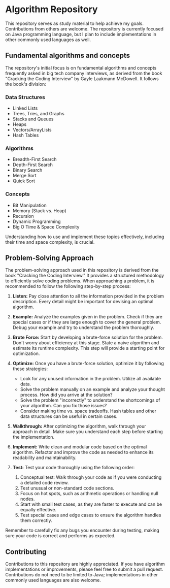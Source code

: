# Algorithm Repository

This repository serves as study material to help achieve my goals. Contributions from others are welcome. The repository is currently focused on Java programming language, but I plan to include implementations in other commonly used languages as well.


## Fundamental algorithms and concepts

The repository's initial focus is on fundamental algorithms and concepts frequently asked in big tech company interviews, as derived from the book "Cracking the Coding Interview" by Gayle Laakmann McDowell. It follows the book's division:

### Data Structures
- Linked Lists
- Trees, Tries, and Graphs
- Stacks and Queues
- Heaps
- Vectors/ArrayLists
- Hash Tables

### Algorithms
- Breadth-First Search
- Depth-First Search
- Binary Search
- Merge Sort
- Quick Sort

### Concepts
- Bit Manipulation
- Memory (Stack vs. Heap)
- Recursion
- Dynamic Programming
- Big O Time & Space Complexity

Understanding how to use and implement these topics effectively, including their time and space complexity, is crucial.

## Problem-Solving Approach

The problem-solving approach used in this repository is derived from the book "Cracking the Coding Interview." It provides a structured methodology to efficiently solve coding problems. When approaching a problem, it is recommended to follow the following step-by-step process:

1. **Listen:** Pay close attention to all the information provided in the problem description. Every detail might be important for devising an optimal algorithm.

2. **Example:** Analyze the examples given in the problem. Check if they are special cases or if they are large enough to cover the general problem. Debug your example and try to understand the problem thoroughly.

3. **Brute Force:** Start by developing a brute-force solution for the problem. Don't worry about efficiency at this stage. State a naive algorithm and estimate its runtime complexity. This step will provide a starting point for optimization.

4. **Optimize:** Once you have a brute-force solution, optimize it by following these strategies:
   - Look for any unused information in the problem. Utilize all available data.
   - Solve the problem manually on an example and analyze your thought process. How did you arrive at the solution?
   - Solve the problem "incorrectly" to understand the shortcomings of your algorithm. Can you fix those issues?
   - Consider making time vs. space tradeoffs. Hash tables and other data structures can be useful in certain cases.

5. **Walkthrough:** After optimizing the algorithm, walk through your approach in detail. Make sure you understand each step before starting the implementation.

6. **Implement:** Write clean and modular code based on the optimal algorithm. Refactor and improve the code as needed to enhance its readability and maintainability.

7. **Test:** Test your code thoroughly using the following order:
   1. Conceptual test: Walk through your code as if you were conducting a detailed code review.
   2. Test unusual or non-standard code sections.
   3. Focus on hot spots, such as arithmetic operations or handling null nodes.
   4. Start with small test cases, as they are faster to execute and can be equally effective.
   5. Test special cases and edge cases to ensure the algorithm handles them correctly.

Remember to carefully fix any bugs you encounter during testing, making sure your code is correct and performs as expected.


## Contributing

Contributions to this repository are highly appreciated. If you have algorithm implementations or improvements, please feel free to submit a pull request. Contributions do not need to be limited to Java; implementations in other commonly used languages are also welcome.

